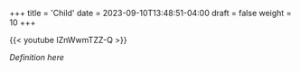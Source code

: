 +++
title = 'Child'
date = 2023-09-10T13:48:51-04:00
draft = false
weight = 10
+++

{{< youtube IZnWwmTZZ-Q >}}

*Definition here*